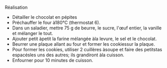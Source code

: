 Réalisation
- Détailler le chocolat en pépites
- Préchauffer le four à180°C (thermostat 6).
- Dans un saladier, mettre 75 g de beurre, le sucre, l'œuf entier, la vanille et mélanger le tout.
- Ajouter petit àpetit la farine mélangée àla levure, le sel et le chocolat.
- Beurrer une plaque allant au four et former les cookiessur la plaque.
- Pour former les cookies, utiliser 2 cuillères àsoupe et faire des petitstas espacésles uns des autres; ils grandiront àla
cuisson.
- Enfourner pour 10 minutes de cuisson.
